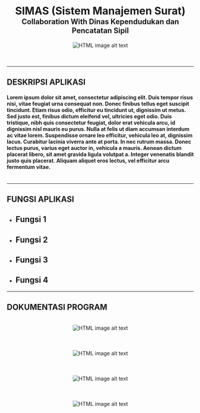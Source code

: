 
<h1 align="center">
  <b>SIMAS (Sistem Manajemen Surat)</b></br>
  <sub><sup>Collaboration With Dinas Kependudukan dan Pencatatan Sipil</sup></sub>
</h1>

<div align="center">
  <img 
      src="https://user-images.githubusercontent.com/30203863/71215319-517d2a80-22af-11ea-9ca8-206a2162c1cb.png"
      alt="HTML image alt text"
      title="Optional image title"
  />
  </br></br></br>
</div>
 
---

## **DESKRIPSI APLIKASI**
<h4>
    Lorem ipsum dolor sit amet, consectetur adipiscing elit. Duis tempor risus nisi, vitae feugiat urna consequat non. Donec finibus tellus eget suscipit tincidunt. Etiam risus odio, efficitur eu tincidunt ut, dignissim ut metus. Sed justo est, finibus dictum eleifend vel, ultricies eget odio. Duis tristique, nibh quis consectetur feugiat, dolor erat vehicula arcu, id dignissim nisl mauris eu purus. Nulla at felis ut diam accumsan interdum ac vitae lorem. Suspendisse ornare leo efficitur, vehicula leo at, dignissim lacus. Curabitur lacinia viverra ante at porta. In nec rutrum massa. Donec lectus purus, varius eget auctor in, vehicula a mauris. Aenean dictum placerat libero, sit amet gravida ligula volutpat a. Integer venenatis blandit justo quis placerat. Aliquam aliquet eros lectus, vel efficitur arcu fermentum vitae.
    </br></br>
</h4>

----

## **FUNGSI APLIKASI**
- ## Fungsi 1
- ## Fungsi 2
- ## Fungsi 3
- ## Fungsi 4

---

## **DOKUMENTASI PROGRAM**
</br>
<div align="center">
  <img 
      src="https://user-images.githubusercontent.com/30203863/71215319-517d2a80-22af-11ea-9ca8-206a2162c1cb.png"
      alt="HTML image alt text"
      title="Optional image title"
  />
  </br></br></br>
</div>
</br>
<div align="center">
  <img 
      src="https://user-images.githubusercontent.com/30203863/71215319-517d2a80-22af-11ea-9ca8-206a2162c1cb.png"
      alt="HTML image alt text"
      title="Tester"
  />
  </br></br></br>
</div>
</br>
<div align="center">
  <img 
      src="https://user-images.githubusercontent.com/30203863/71215319-517d2a80-22af-11ea-9ca8-206a2162c1cb.png"
      alt="HTML image alt text"
      title="Optional image title"
  />
  </br></br></br>
</div>
</br>
<div align="center">
  <img 
      src="https://user-images.githubusercontent.com/30203863/71215319-517d2a80-22af-11ea-9ca8-206a2162c1cb.png"
      alt="HTML image alt text"
      title="Optional image title"
  />
  </br></br></br>
</div>